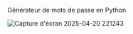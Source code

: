 Générateur de mots de passe en Python

![Capture d'écran 2025-04-20 221243](https://github.com/user-attachments/assets/e7d886c3-2884-4714-bb51-1c59b8cef936)

